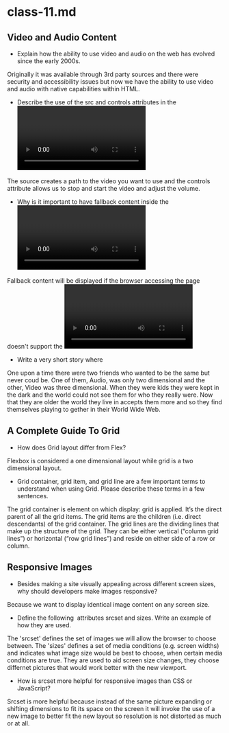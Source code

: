 # class-11.md

## Video and Audio Content

- Explain how the ability to use video and audio on the web has evolved since the early 2000s.

Originally it was available through 3rd party sources and there were security and accessibility issues but now we have the ability to use video and audio with native capabilities within HTML.

- Describe the use of the src and controls attributes in the <video> element.
  
The source creates a path to the video you want to use and the controls attribute allows us to stop and start the video and adjust the volume.
  
- Why is it important to have fallback content inside the <video> element?
  
Fallback content will be displayed if the browser accessing the page doesn't support the <video> element. It allows the user to understand or view the content in another way.
  
- Write a very short story where <audio> and <video> are characters.
  
One upon a time there were two friends who wanted to be the same but never coud be. One of them, Audio, was only two dimensional and the other, Video was three dimensional. When they were kids they were kept in the dark and the world could not see them for who they really were. Now that they are older the world they live in accepts them more and so they find themselves playing to gether in their World Wide Web.
  
## A Complete Guide To Grid

- How does Grid layout differ from Flex?
  
Flexbox is considered a one dimensional layout while grid is a two dimensional layout.
  
- Grid container, grid item, and grid line are a few important terms to understand when using Grid. Please describe these terms in a few sentences.

The grid container is element on which display: grid is applied. It’s the direct parent of all the grid items. The grid items are the children (i.e. direct descendants) of the grid container. The grid lines are the dividing lines that make up the structure of the grid. They can be either vertical (“column grid lines”) or horizontal (“row grid lines”) and reside on either side of a row or column.
  
## Responsive Images

- Besides making a site visually appealing across different screen sizes, why should developers make images responsive?
  
Because we want to display identical image content on any screen size.
  
- Define the following <img> attributes srcset and sizes. Write an example of how they are used.
  
The 'srcset' defines the set of images we will allow the browser to choose between. The 'sizes' defines a set of media conditions (e.g. screen widths) and indicates what image size would be best to choose, when certain media conditions are true. They are used to aid screen size changes, they choose differnet pictures that would work better with the new viewport.
  
- How is srcset more helpful for responsive images than CSS or JavaScript?

Srcset is more helpful because instead of the same picture expanding or shifting dimensions to fit its space on the screen it will invoke the use of a new image to better fit the new layout so resolution is not distorted as much or at all.
  

